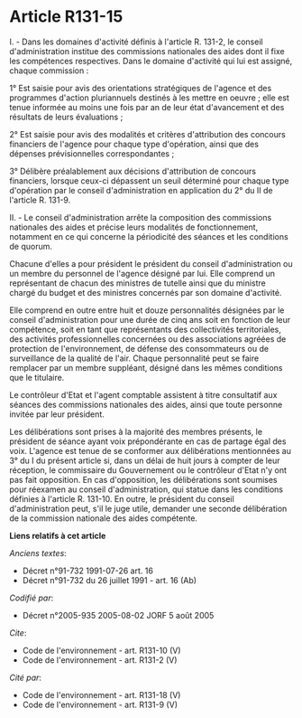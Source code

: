 # Article R131-15

I. - Dans les domaines d'activité définis à l'article R. 131-2, le conseil d'administration institue des commissions
nationales des aides dont il fixe les compétences respectives. Dans le domaine d'activité qui lui est assigné, chaque
commission :

1° Est saisie pour avis des orientations stratégiques de l'agence et des programmes d'action pluriannuels destinés à les
mettre en oeuvre ; elle est tenue informée au moins une fois par an de leur état d'avancement et des résultats de leurs
évaluations ;

2° Est saisie pour avis des modalités et critères d'attribution des concours financiers de l'agence pour chaque type
d'opération, ainsi que des dépenses prévisionnelles correspondantes ;

3° Délibère préalablement aux décisions d'attribution de concours financiers, lorsque ceux-ci dépassent un seuil déterminé
pour chaque type d'opération par le conseil d'administration en application du 2° du II de l'article R. 131-9.

II. - Le conseil d'administration arrête la composition des commissions nationales des aides et précise leurs modalités de
fonctionnement, notamment en ce qui concerne la périodicité des séances et les conditions de quorum.

Chacune d'elles a pour président le président du conseil d'administration ou un membre du personnel de l'agence désigné par
lui. Elle comprend un représentant de chacun des ministres de tutelle ainsi que du ministre chargé du budget et des ministres
concernés par son domaine d'activité.

Elle comprend en outre entre huit et douze personnalités désignées par le conseil d'administration pour une durée de cinq ans
soit en fonction de leur compétence, soit en tant que représentants des collectivités territoriales, des activités
professionnelles concernées ou des associations agréées de protection de l'environnement, de défense des consommateurs ou de
surveillance de la qualité de l'air. Chaque personnalité peut se faire remplacer par un membre suppléant, désigné dans les
mêmes conditions que le titulaire.

Le contrôleur d'Etat et l'agent comptable assistent à titre consultatif aux séances des commissions nationales des aides,
ainsi que toute personne invitée par leur président.

Les délibérations sont prises à la majorité des membres présents, le président de séance ayant voix prépondérante en cas de
partage égal des voix. L'agence est tenue de se conformer aux délibérations mentionnées au 3° du I du présent article si,
dans un délai de huit jours à compter de leur réception, le commissaire du Gouvernement ou le contrôleur d'Etat n'y ont pas
fait opposition. En cas d'opposition, les délibérations sont soumises pour réexamen au conseil d'administration, qui statue
dans les conditions définies à l'article R. 131-10. En outre, le président du conseil d'administration peut, s'il le juge
utile, demander une seconde délibération de la commission nationale des aides compétente.

**Liens relatifs à cet article**

_Anciens textes_:

  - Décret n°91-732 1991-07-26 art. 16
  - Décret n°91-732 du 26 juillet 1991 - art. 16 (Ab)

_Codifié par_:

  - Décret n°2005-935 2005-08-02 JORF 5 août 2005

_Cite_:

  - Code de l'environnement - art. R131-10 (V)
  - Code de l'environnement - art. R131-2 (V)

_Cité par_:

  - Code de l'environnement - art. R131-18 (V)
  - Code de l'environnement - art. R131-9 (V)

